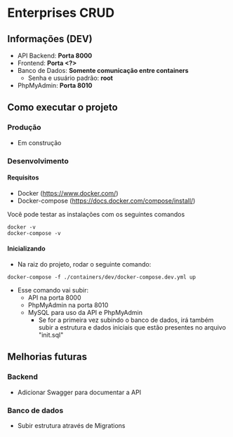 # Enterprises CRUD

## Informações (DEV)
  - API Backend: **Porta 8000**
  - Frontend: **Porta <?>**
  - Banco de Dados: **Somente comunicação entre containers**
    - Senha e usuário padrão: **root**
  - PhpMyAdmin: **Porta 8010**

## Como executar o projeto

### Produção
 - Em construção

### Desenvolvimento
#### Requisitos
  - Docker (https://www.docker.com/)
  - Docker-compose (https://docs.docker.com/compose/install/)

Você pode testar as instalações com os seguintes comandos
  ```
  docker -v
  docker-compose -v
  ```
#### Inicializando
  - Na raiz do projeto, rodar o seguinte comando:
  ```
  docker-compose -f ./containers/dev/docker-compose.dev.yml up
  ```
  - Esse comando vai subir:
    - API na porta 8000
    - PhpMyAdmin na porta 8010
    - MySQL para uso da API e PhpMyAdmin
      - Se for a primeira vez subindo o banco de dados, irá também subir a estrutura e dados iniciais que estão presentes no arquivo "init.sql"

## Melhorias futuras
### Backend
  - Adicionar Swagger para documentar a API

### Banco de dados
  - Subir estrutura através de Migrations